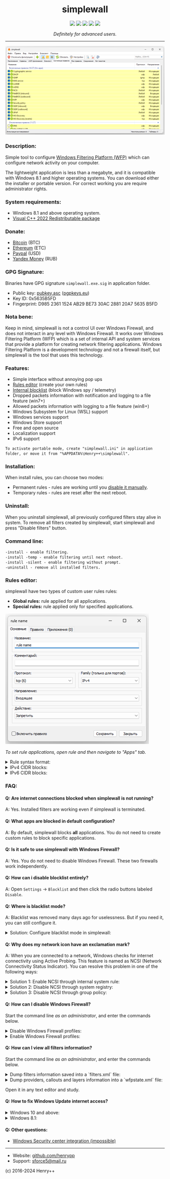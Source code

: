 <h1 align="center">simplewall</h1>

<p align="center">
	<a href="https://github.com/henrypp/simplewall/releases"><img src="https://img.shields.io/github/v/release/henrypp/simplewall?style=flat-square&include_prereleases&label=version" /></a>
	<a href="https://github.com/henrypp/simplewall/releases"><img src="https://img.shields.io/github/downloads/henrypp/simplewall/total.svg?style=flat-square" /></a>
	<a href="https://github.com/henrypp/simplewall/issues"><img src="https://img.shields.io/github/issues-raw/henrypp/simplewall.svg?style=flat-square&label=issues" /></a>
	<a href="https://github.com/henrypp/simplewall/graphs/contributors"><img src="https://img.shields.io/github/contributors/henrypp/simplewall?style=flat-square" /></a>
	<a href="https://github.com/henrypp/simplewall/blob/master/LICENSE"><img src="https://img.shields.io/github/license/henrypp/simplewall?style=flat-square" /></a>
</p>

<p align="center">
	<i>Definitely for advanced users.</i>
</p>

-------

<p align="center">
	<img src="/images/simplewall.png?cache" />
</p>

### Description:
Simple tool to configure [Windows Filtering Platform (WFP)](https://docs.microsoft.com/en-us/windows/win32/fwp/windows-filtering-platform-start-page) which can configure network activity on your computer.

The lightweight application is less than a megabyte, and it is compatible with Windows 8.1 and higher operating systems.
You can download either the installer or portable version. For correct working you are require administrator rights.

### System requirements:
- Windows 8.1 and above operating system.
- [Visual C++ 2022 Redistributable package](https://learn.microsoft.com/en-us/cpp/windows/latest-supported-vc-redist?view=msvc-170)

### Donate:
- [Bitcoin](https://www.blockchain.com/btc/address/1LrRTXPsvHcQWCNZotA9RcwjsGcRghG96c) (BTC)
- [Ethereum](https://www.blockchain.com/explorer/addresses/eth/0xe2C84A62eb2a4EF154b19bec0c1c106734B95960) (ETC)
- [Paypal](https://paypal.me/henrypp) (USD)
- [Yandex Money](https://yoomoney.ru/to/4100115776040583) (RUB)

### GPG Signature:
Binaries have GPG signature `simplewall.exe.sig` in application folder.

- Public key: [pubkey.asc](https://raw.githubusercontent.com/henrypp/builder/master/pubkey.asc) ([pgpkeys.eu](https://pgpkeys.eu/pks/lookup?op=index&fingerprint=on&search=0x5635B5FD))
- Key ID: 0x5635B5FD
- Fingerprint: D985 2361 1524 AB29 BE73 30AC 2881 20A7 5635 B5FD

### Nota bene:
Keep in mind, simplewall is not a control UI over Windows Firewall, and does not interact in any level with Windows Firewall. It works
over Windows Filtering Platform (WFP) which is a set of internal API and system services that provide a platform for creating network filtering
applications. Windows Filtering Platform is a development technology and not a firewall itself, but simplewall is the tool that uses this technology.

### Features:
- Simple interface without annoying pop ups
- [Rules editor](https://github.com/henrypp/simplewall#rules-editor) (create your own rules)
- [Internal blocklist](https://crazymax.dev/WindowsSpyBlocker/blocking-rules/simplewall/) (block Windows spy / telemetry)
- Dropped packets information with notification and logging to a file feature (win7+)
- Allowed packets information with logging to a file feature (win8+)
- Windows Subsystem for Linux (WSL) support
- Windows services support
- Windows Store support
- Free and open source
- Localization support
- IPv6 support

```
To activate portable mode, create "simplewall.ini" in application folder, or move it from "%APPDATA%\Henry++\simplewall".
```

### Installation:
When install rules, you can choose two modes:
- Permanent rules - rules are working until you <a href="#uninstall">disable it manually</a>.
- Temporary rules - rules are reset after the next reboot.


### Uninstall:
When you uninstall simplewall, all previously configured filters stay alive in system.
To remove all filters created by simplewall, start simplewall and press "Disable filters" button.

### Command line:

~~~
-install - enable filtering.
-install -temp - enable filtering until next reboot.
-install -silent - enable filtering without prompt.
-uninstall - remove all installed filters.
~~~

### Rules editor:
simplewall have two types of custom user rules rules:
- **Global rules:** rule applied for all applications.
- **Special rules:** rule applied only for specified applications.

<img src="/images/simplewall_rules.png?cache" />

_To set rule applications, open rule and then navigate to "Apps" tab._

<details>
<summary>Rule syntax format:</summary>

---
- IP addresses `192.168.0.1; 192.168.0.1; [fc00::]`
- IP addresses with port `192.168.0.1:80; 192.168.0.1:443; [fc00::]:443;`
- IP ranges `192.168.0.1-192.168.0.255; 192.168.0.1-192.168.0.255;`
- IP ranges (with port) `192.168.0.1-192.168.0.255:80; 192.168.0.1-192.168.0.255:443;` (v2.0.20+)
- IP with prefix lengths (CIDR) `192.168.0.0/16; 192.168.0.0/24; fe80::/10`
- Ports `21; 80; 443;`
- Ports ranges `20-21; 49152-65534;`

_To specify more than one ip, port and/or host, use semicolon._
---
</details>

<details>
<summary>IPv4 CIDR blocks:</summary>

---
|Address format|Mask|
|---|---|
|a.b.c.d/32|255.255.255.255|
|a.b.c.d/31|255.255.255.254|
|a.b.c.d/30|255.255.255.252|
|a.b.c.d/29|255.255.255.248|
|a.b.c.d/28|255.255.255.240|
|a.b.c.d/27|255.255.255.224|
|a.b.c.d/26|255.255.255.192|
|a.b.c.d/25|255.255.255.128|
|a.b.c.0/24|255.255.255.0|
|a.b.c.0/23|255.255.254.0|
|a.b.c.0/22|255.255.252.0|
|a.b.c.0/21|255.255.248.0|
|a.b.c.0/20|255.255.240.0|
|a.b.c.0/19|255.255.224.0|
|a.b.c.0/18|255.255.192.0|
|a.b.c.0/17|255.255.128.0|
|a.b.0.0/16|255.255.0.0|
|a.b.0.0/15|255.254.0.0|
|a.b.0.0/14|255.252.0.0|
|a.b.0.0/13|255.248.0.0|
|a.b.0.0/12|255.240.0.0|
|a.b.0.0/11|255.224.0.0|
|a.b.0.0/10|255.192.0.0|
|a.b.0.0/9|255.128.0.0|
|a.0.0.0/8|255.0.0.0|
|a.0.0.0/7|254.0.0.0|
|a.0.0.0/6|252.0.0.0|
|a.0.0.0/5|248.0.0.0|
|a.0.0.0/4|240.0.0.0|
|a.0.0.0/3|224.0.0.0|
|a.0.0.0/2|192.0.0.0|
|a.0.0.0/1|128.0.0.0|
|0.0.0.0/0|0.0.0.0|
---
</details>

<details>
<summary>IPv6 CIDR blocks:</summary>

---
`2001:0db8:0123:4567:89ab:cdef:1234:5678` <br>
`|||| |||| |||| |||| |||| |||| |||| ||||` <br>
`|||| |||| |||| |||| |||| |||| |||| |||128	Single end-points and loopback` <br>
`|||| |||| |||| |||| |||| |||| |||| |||127	Point-to-point links (inter-router)` <br>
`|||| |||| |||| |||| |||| |||| |||| ||124` <br>
`|||| |||| |||| |||| |||| |||| |||| |120` <br>
`|||| |||| |||| |||| |||| |||| |||| 116` <br>
`|||| |||| |||| |||| |||| |||| |||112` <br>
`|||| |||| |||| |||| |||| |||| ||108` <br>
`|||| |||| |||| |||| |||| |||| |104` <br>
`|||| |||| |||| |||| |||| |||| 100` <br>
`|||| |||| |||| |||| |||| |||96` <br>
`|||| |||| |||| |||| |||| ||92` <br>
`|||| |||| |||| |||| |||| |88` <br>
`|||| |||| |||| |||| |||| 84` <br>
`|||| |||| |||| |||| |||80` <br>
`|||| |||| |||| |||| ||76` <br>
`|||| |||| |||| |||| |72` <br>
`|||| |||| |||| |||| 68` <br>
`|||| |||| |||| |||64	Single LAN (default prefix size for SLAAC)` <br>
`|||| |||| |||| ||60	Some (very limited) 6rd deployments (/60 = 16 /64)` <br>
`|||| |||| |||| |56	Minimal end sites assignment[12] (e.g. Home network) (/56 = 256 /64)` <br>
`|||| |||| |||| 52	(/52 = 4096 /64)` <br>
`|||| |||| |||48	Typical assignment for larger sites (/48 = 65536 /64) - Many ISP also do for residential` <br>
`|||| |||| ||44` <br>
`|||| |||| |40` <br>
`|||| |||| 36	possible future Local Internet registry extra-small allocations` <br>
`|||| |||32	Local Internet registry minimum allocations` <br>
`|||| ||28	Local Internet registry medium allocations` <br>
`|||| |24	Local Internet registry large allocations` <br>
`|||| 20	Local Internet registry extra large allocations` <br>
`|||16` <br>
`||12	Regional Internet Registry allocations from IANA[15]` <br>
`|8` <br>
`4` <br>
---
</details>

### FAQ:
#### Q: Are internet connections blocked when simplewall is not running?
A: Yes. Installed filters are working even if simplewall is terminated.

#### Q: What apps are blocked in default configuration?
A: By default, simplewall blocks **all** applications. You do not need to create custom rules to block specific applications.

#### Q: Is it safe to use simplewall with Windows Firewall?
A:  Yes. You do not need to disable Windows Firewall. These two firewalls work independently.

#### Q: How can i disable blocklist entirely?
A:  Open `Settings` -> `Blocklist` and then click the radio buttons labeled `Disable`.

#### Q: Where is blacklist mode?
A: Blacklist was removed many days ago for uselessness. But if you need it, you can still configure it.

<details>
<summary>Solution: Configure blacklist mode in simplewall:</summary>

---
1) Open `Settings` -> `Rules`
2) Uncheck `Block outbound for all` and `Block inbound for all` options.
3) Create user rule (green cross on toolbar) with block action, any direction, `Block connection` name and empty remote and local rule.
4) You can assign this rule for apps whatever you want to block network access.
---
</details>

#### Q: Why does my network icon have an exclamation mark?
A: When you are connected to a network, Windows checks for internet connectivity using Active Probing. This feature is named as NCSI (Network Connectivity Status Indicator). You can resolve this problem in one of the following ways:

<details>
<summary>Solution 1: Enable NCSI through internal system rule:</summary>

---
1) Open `System rules` tab.
2) Allow `NCSI` rule (enabled by default).
---
</details>

<details>
<summary>Solution 2: Disable NCSI through system registry:</summary>

---
Create `Disable NCSI.reg` and import it into registry.

```reg
Windows Registry Editor Version 5.00

[HKEY_LOCAL_MACHINE\SOFTWARE\Policies\Microsoft\Windows\NetworkConnectivityStatusIndicator]
"NoActiveProbe"=dword:00000001
"DisablePassivePolling"=dword:00000001
```
---
</details>

<details>
<summary>Solution 3: Disable NCSI through group policy:</summary>

---
1) Launch the group policy editor (`gpedit.msc` ).
2) Go to `Computer Configuration -> Administrative Templates -> System -> Internet Communication Management -> Internet Communication Settings`.
3) Double-click `Turn off Windows Network Connectivity Status Indicator active tests` and then select Enabled. Click Ok.
4) Open the Command Prompt (Admin) and enter `gpupdate /force` to enforce the changes made to the Group Policies.
---
</details>

#### Q: How can I disable Windows Firewall?
Start the command line _as an administrator_, and enter the commands below.

<details>
<summary>Disable Windows Firewall profiles:</summary>

---
~~~bat
netsh advfirewall set allprofiles state off
~~~
---
</details>

<details>
<summary>Enable Windows Firewall profiles:</summary>

---
~~~bat
netsh advfirewall set allprofiles state on
~~~
---
</details>

#### Q: How can I view all filters information?
Start the command line _as an administrator_, and enter the commands below.

<details>
<summary>Dump filters information saved into a `filters.xml` file:</summary>

---
~~~bat
cd /d %USERPROFILE%\Desktop

netsh wfp show filters
~~~
---
</details>

<details>
<summary>Dump providers, callouts and layers information into a `wfpstate.xml` file:</summary>

---
~~~bat
cd /d %USERPROFILE%\Desktop

netsh wfp show state
~~~
---
</details>

Open it in any text editor and study.

#### Q: How to fix Windows Update internet access?
<details>
<summary>Windows 10 and above:</summary>

---
Open main window menu `Settings` -> `Rules` -> `Allow Windows Update`.
<br />
This is working by method described [here](https://github.com/henrypp/simplewall/issues/677).

---
</details>

<details>
<summary>Windows 8.1:</summary>

---
Open main window, Navigate into `System rules` tab and then enable `Windows Update service` rule.

---
</details>

#### Q: Other questions:
- [Windows Security center integration (impossible)](https://stackoverflow.com/questions/3698285/how-can-i-tell-the-windows-security-center-that-im-an-antivirus/3698375#3698375)
---
- Website: [github.com/henrypp](https://github.com/henrypp)
- Support: sforce5@mail.ru

(c) 2016-2024 Henry++

